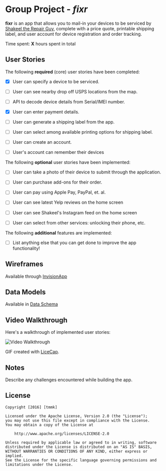 # Group Project - *fixr*

**fixr** is an app that allows you to mail-in your devices to be serviced by [Shakeel the Repair Guy](http://www.yelp.com/biz/shakeel-the-iphone-repair-guy-south-san-francisco-2), complete with a price quote, printable shipping label, and user account for device registration and order tracking.


Time spent: **X** hours spent in total

## User Stories

The following **required** (core) user stories have been completed:

- [x] User can specify a device to be serviced.
- [ ] User can see nearby drop off USPS locations from the map.
- [ ] API to decode device details from Serial/IMEI number.
- [x] User can enter payment details.
- [ ] User can generate a shipping label from the app.
- [ ] User can select among available printing options for shipping label.
- [ ] User can create an account.
- [ ] User's account can remember their devices


The following **optional** user stories have been implemented:

- [ ] User can take a photo of their device to submit through the application.
- [ ] User can purchase add-ons for their order.
- [ ] User can pay using Apple Pay, PayPal, et. al.
- [ ] User can see latest Yelp reviews on the home screen
- [ ] User can see Shakeel's Instagram feed on the home screen
- [ ] User can select from other services: unlocking their phone, etc.


The following **additional** features are implemented:

- [ ] List anything else that you can get done to improve the app functionality!

## Wireframes
Available through [InvisionApp](https://invis.io/S865BT1JX)

## Data Models
Available in [Data Schema](./ds.md)

## Video Walkthrough 

Here's a walkthrough of implemented user stories:

<img src='http://i.imgur.com/v6ktj9R.gif' title='Video Walkthrough' width='' alt='Video Walkthrough' />

GIF created with [LiceCap](http://www.cockos.com/licecap/).

## Notes

Describe any challenges encountered while building the app.

## License

    Copyright [2016] [tmmk]

    Licensed under the Apache License, Version 2.0 (the "License");
    you may not use this file except in compliance with the License.
    You may obtain a copy of the License at

        http://www.apache.org/licenses/LICENSE-2.0

    Unless required by applicable law or agreed to in writing, software
    distributed under the License is distributed on an "AS IS" BASIS,
    WITHOUT WARRANTIES OR CONDITIONS OF ANY KIND, either express or implied.
    See the License for the specific language governing permissions and
    limitations under the License.
